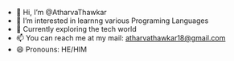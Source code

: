- 👋 Hi, I’m @AtharvaThawkar
- 👀 I’m interested in learnng various Programing Languages
- 🌱 Currently exploring the tech world
- 📫 You can reach me at my mail: atharvathawkar18@gmail.com
- 😄 Pronouns: HE/HIM
